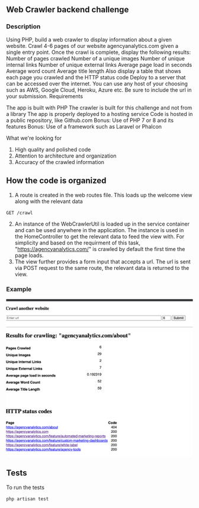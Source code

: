 ## Web Crawler backend challenge

### Description

Using PHP, build a web crawler to display information about a given website.
Crawl 4-6 pages of our website agencyanalytics.com given a single entry point. Once
the crawl is complete, display the following results:
Number of pages crawled
Number of a unique images
Number of unique internal links
Number of unique external links
Average page load in seconds
Average word count
Average title length
Also display a table that shows each page you crawled and the HTTP status code
Deploy to a server that can be accessed over the internet. You can use any host of
your choosing such as AWS, Google Cloud, Heroku, Azure etc. Be sure to include the
url in your submission.
Requirements

The app is built with PHP
The crawler is built for this challenge and not from a library
The app is properly deployed to a hosting service
Code is hosted in a public repository, like Github.com
Bonus: Use of PHP 7 or 8 and its features
Bonus: Use of a framework such as Laravel or Phalcon

What we're looking for

1. High quality and polished code
2. Attention to architecture and organization
3. Accuracy of the crawled information

## How the code is organized
1) A route is created in the web routes file. This loads up the welcome view along with the relevant data
```text
GET /crawl
```

2) An instance of the WebCrawlerUtil is loaded up in the service container and can be used anywhere in the application. The instance is used in the HomeController to get the relevant data to feed the view with. For simplicity and based on the requirment of this task, "https://agencyanalytics.com/" is crawled by default the first time the page loads.
3) The view further provides a form input that accepts a url. The url is sent via POST request to the same route, the relevant data is returned to the view.

### Example
![screenshot.png](screenshot.png)
## Tests
To run the tests
```text
php artisan test
```
